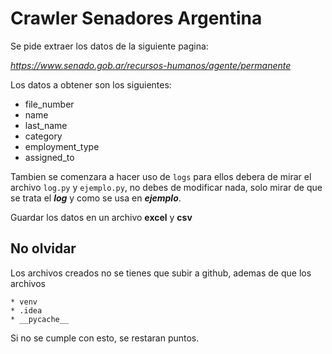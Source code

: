 # Crawler Senadores Argentina
Se pide extraer los datos de la siguiente pagina:

_https://www.senado.gob.ar/recursos-humanos/agente/permanente_

Los datos a obtener son los siguientes:
* file_number
* name
* last_name
* category
* employment_type
* assigned_to

Tambien se comenzara a hacer uso de `logs` para ellos debera de mirar el archivo `log.py` y `ejemplo.py`, no debes de modificar nada, solo mirar de que se trata el **_log_** y como se usa en **_ejemplo_**.

Guardar los datos en un archivo **excel** y **csv**

## No olvidar

Los archivos creados no se tienes que subir a github, ademas de que los archivos

    * venv
    * .idea
    * __pycache__

Si no se cumple con esto, se restaran puntos.